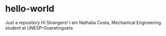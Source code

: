 # hello-world
Just a repository
Hi Strangers!
I am Nathalia Costa, Mechanical Engineering student at UNESP-Guaratingueta
